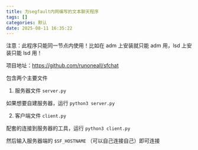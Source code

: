 ```yaml
---
title: 为segfault内网编写的文本聊天程序
tags: []
categories: 默认
date: 2025-08-11 16:35:22
---
```


注意：此程序只能同一节点内使用！比如在 adm 上安装就只能 adm 用，lsd 上安装只能 lsd 用！

项目地址：https://github.com/runoneall/sfchat

包含两个主要文件

1. 服务器文件 `server.py`

如果想要自建服务器，运行 `python3 server.py`

2. 客户端文件 `client.py`

配套的连接到服务器的工具，运行 `python3 client.py`

然后输入服务器端的 `$SF_HOSTNAME` （可以自己连接自己）即可连接
